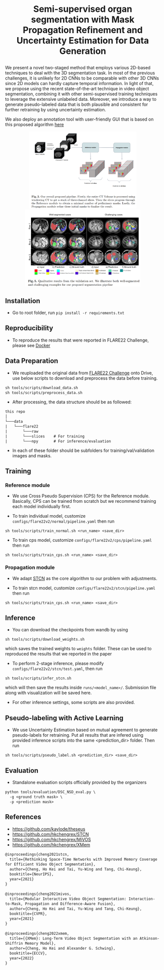 # <p align="center"> Semi-supervised organ segmentation with Mask Propagation Refinement and Uncertainty Estimation for Data Generation </p>

We present a novel two-staged method that employs various 2D-based techniques to deal with the 3D segmentation task. In most of
the previous challenges, it is unlikely for 2D CNNs to be comparable with other 3D CNNs since 2D models can hardly capture temporal information. In light of that, we propose using the recent state-of-the-art technique in video object segmentation, combining it with other semi-supervised training techniques to leverage the extensive unlabeled data. Moreover, we introduce a way to generate pseudo-labeled data that is both plausible and consistent for further retraining by using uncertainty estimation. 

We also deploy an annotation tool with user-friendly GUI that is based on this proposed algorithm [here](https://github.com/nhtlongcs/ivos-gui) 



<p align="center">
<img height="250" alt="screen" src="assets/overall.png">
<img height="250" alt="screen" src="assets/qualitative.png">
</p>


## **Installation**
- Go to root folder, run `pip install -r requirements.txt`

## **Reproducibility**
- To reproduce the results that were reported in FLARE22 Challenge, please see [Docker](Docker.md)

## **Data Preparation**

- We reuploaded the original data from [FLARE22 Challenge](ivos/FLARE22.md) onto Drive, use below scripts to download and preprocess the data before training.

```
sh tools/scripts/download_data.sh
sh tools/scripts/preprocess_data.sh
```

- After processing, the data structure should be as followed:
```
this repo
│   
└───data
|   └───flare22
|       └───raw
|       └───slices    # For training
|       └───npy       # For inference/evaluation
```
- In each of these folder should be subfolders for training/val/validation images and masks. 

## **Training**

### Reference module

- We use Cross Pseudo Supervision (CPS) for the Reference module. Basically, CPS can be trained from scratch but we recommend training each model individually first.

- To train individual model, customize `configs/flare22v2/normal/pipeline.yaml` then run
```
sh tools/scripts/train_normal.sh <run_name> <save_dir>
```

- To train cps model, customize `configs/flare22v2/cps/pipeline.yaml` then run
```
sh tools/scripts/train_cps.sh <run_name> <save_dir>
```

### Propagation module

- We adapt [STCN](https://github.com/hkchengrex/STCN) as the core algorithm to our problem with adjustments.

- To train stcn model, customize `configs/flare22v2/stcn/pipeline.yaml` then run
```
sh tools/scripts/train_cps.sh <run_name> <save_dir>
```

## **Inference**

- You can download the checkpoints from wandb by using
```
sh tools/scripts/download_weights.sh
```
which saves the trained weights to `weights` folder. These can be used to reproduced the results that we reported in the paper

- To perform 2-stage inference, please modify `configs/flare22v2/stcn/test.yaml`, then run
```
sh tools/scripts/infer_stcn.sh 
```
which will then save the results inside `runs/<model_name>/`. Submission file along with visualization will be saved here.

- For other inference settings, some scripts are also provided.

## **Pseudo-labeling with Active Learning**

- We use Uncertainty Estimation based on mutual agreement to generate pseudo-labels for retraining. Put all results that are infered using provided inference scripts into the same <prediction_dir> folder. Then run

```
sh tools/scripts/pseudo_label.sh <prediction_dir> <save_dir>
```

## **Evaluation**
- Standalone evaluation scripts officially provided by the organizers 
```
python tools/evaluation/DSC_NSD_eval.py \
  -g <ground truth mask> \
  -p <prediction mask>
```

## **References**

- https://github.com/kaylode/theseus
- https://github.com/hkchengrex/STCN
- https://github.com/hkchengrex/MiVOS
- https://github.com/hkchengrex/XMem

```
@inproceedings{cheng2021stcn,
  title={Rethinking Space-Time Networks with Improved Memory Coverage for Efficient Video Object Segmentation},
  author={Cheng, Ho Kei and Tai, Yu-Wing and Tang, Chi-Keung},
  booktitle={NeurIPS},
  year={2021}
}

@inproceedings{cheng2021mivos,
  title={Modular Interactive Video Object Segmentation: Interaction-to-Mask, Propagation and Difference-Aware Fusion},
  author={Cheng, Ho Kei and Tai, Yu-Wing and Tang, Chi-Keung},
  booktitle={CVPR},
  year={2021}
}

@inproceedings{cheng2022xmem,
  title={{XMem}: Long-Term Video Object Segmentation with an Atkinson-Shiffrin Memory Model},
  author={Cheng, Ho Kei and Alexander G. Schwing},
  booktitle={ECCV},
  year={2022}
}
```
